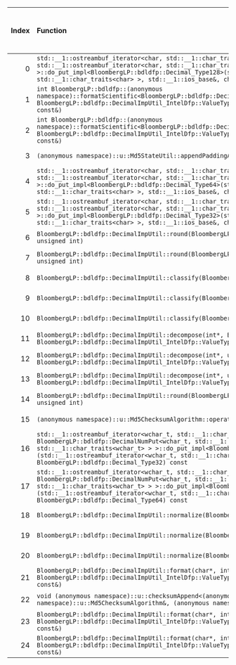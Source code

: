 |   Index | Function                                                                                                                                                                                                                                                                                                                                                                                            |   Difference in number of lines |   Function size difference in bytes | Disassembly                                                                |   Number of lines in `assume` build |   Number of bytes in `assume` build |   Number of lines in `none` build |   Number of bytes in `none` build |
|--------:|:----------------------------------------------------------------------------------------------------------------------------------------------------------------------------------------------------------------------------------------------------------------------------------------------------------------------------------------------------------------------------------------------------|--------------------------------:|------------------------------------:|:---------------------------------------------------------------------------|------------------------------------:|------------------------------------:|----------------------------------:|----------------------------------:|
|       0 | `std::__1::ostreambuf_iterator<char, std::__1::char_traits<char> > BloombergLP::bdldfp::DecimalNumPut<char, std::__1::ostreambuf_iterator<char, std::__1::char_traits<char> > >::do_put_impl<BloombergLP::bdldfp::Decimal_Type128>(std::__1::ostreambuf_iterator<char, std::__1::char_traits<char> >, std::__1::ios_base&, char, BloombergLP::bdldfp::Decimal_Type128) const`                       |                               9 |                                  16 | [Assumed](0.assume.s.txt), [Ignored](0.none.s.txt), [Diff](0.diff.html)    |                                1472 |                             4664384 |                              1456 |                           4664384 |
|       1 | `int BloombergLP::bdldfp::(anonymous namespace)::formatScientific<BloombergLP::bdldfp::DecimalImpUtil_IntelDfp::ValueType128>(char*, int, BloombergLP::bdldfp::DecimalImpUtil_IntelDfp::ValueType128, BloombergLP::bdldfp::DecimalFormatConfig const&)`                                                                                                                                             |                               5 |                                  16 | [Assumed](1.assume.s.txt), [Ignored](1.none.s.txt), [Diff](1.diff.html)    |                                1024 |                             4690192 |                              1008 |                           4690704 |
|       2 | `int BloombergLP::bdldfp::(anonymous namespace)::formatScientific<BloombergLP::bdldfp::DecimalImpUtil_IntelDfp::ValueType32>(char*, int, BloombergLP::bdldfp::DecimalImpUtil_IntelDfp::ValueType32, BloombergLP::bdldfp::DecimalFormatConfig const&)`                                                                                                                                               |                               2 |                                   0 | [Assumed](2.assume.s.txt), [Ignored](2.none.s.txt), [Diff](2.diff.html)    |                                1056 |                             4686352 |                              1056 |                           4686864 |
|       3 | `(anonymous namespace)::u::Md5StateUtil::appendPaddingAndLength((anonymous namespace)::u::Md5State*)`                                                                                                                                                                                                                                                                                               |                              -2 |                                   0 | [Assumed](3.assume.s.txt), [Ignored](3.none.s.txt), [Diff](3.diff.html)    |                                 448 |                             4577040 |                               448 |                           4577232 |
|       4 | `std::__1::ostreambuf_iterator<char, std::__1::char_traits<char> > BloombergLP::bdldfp::DecimalNumPut<char, std::__1::ostreambuf_iterator<char, std::__1::char_traits<char> > >::do_put_impl<BloombergLP::bdldfp::Decimal_Type64>(std::__1::ostreambuf_iterator<char, std::__1::char_traits<char> >, std::__1::ios_base&, char, BloombergLP::bdldfp::Decimal_Type64) const`                         |                              -2 |                                   0 | [Assumed](4.assume.s.txt), [Ignored](4.none.s.txt), [Diff](4.diff.html)    |                                1456 |                             4662912 |                              1456 |                           4662912 |
|       5 | `std::__1::ostreambuf_iterator<char, std::__1::char_traits<char> > BloombergLP::bdldfp::DecimalNumPut<char, std::__1::ostreambuf_iterator<char, std::__1::char_traits<char> > >::do_put_impl<BloombergLP::bdldfp::Decimal_Type32>(std::__1::ostreambuf_iterator<char, std::__1::char_traits<char> >, std::__1::ios_base&, char, BloombergLP::bdldfp::Decimal_Type32) const`                         |                              -2 |                                 -32 | [Assumed](5.assume.s.txt), [Ignored](5.none.s.txt), [Diff](5.diff.html)    |                                1424 |                             4661472 |                              1456 |                           4661440 |
|       6 | `BloombergLP::bdldfp::DecimalImpUtil::round(BloombergLP::bdldfp::DecimalImpUtil_IntelDfp::ValueType32, unsigned int)`                                                                                                                                                                                                                                                                               |                              -3 |                                   0 | [Assumed](6.assume.s.txt), [Ignored](6.none.s.txt), [Diff](6.diff.html)    |                                 288 |                             4682240 |                               288 |                           4682400 |
|       7 | `BloombergLP::bdldfp::DecimalImpUtil::round(BloombergLP::bdldfp::DecimalImpUtil_IntelDfp::ValueType64, unsigned int)`                                                                                                                                                                                                                                                                               |                              -3 |                                   0 | [Assumed](7.assume.s.txt), [Ignored](7.none.s.txt), [Diff](7.diff.html)    |                                 320 |                             4682528 |                               320 |                           4682688 |
|       8 | `BloombergLP::bdldfp::DecimalImpUtil::classify(BloombergLP::bdldfp::DecimalImpUtil_IntelDfp::ValueType128)`                                                                                                                                                                                                                                                                                         |                              -4 |                                   0 | [Assumed](8.assume.s.txt), [Ignored](8.none.s.txt), [Diff](8.diff.html)    |                                  32 |                             4679200 |                                32 |                           4679216 |
|       9 | `BloombergLP::bdldfp::DecimalImpUtil::classify(BloombergLP::bdldfp::DecimalImpUtil_IntelDfp::ValueType32)`                                                                                                                                                                                                                                                                                          |                              -4 |                                   0 | [Assumed](9.assume.s.txt), [Ignored](9.none.s.txt), [Diff](9.diff.html)    |                                  32 |                             4679136 |                                32 |                           4679152 |
|      10 | `BloombergLP::bdldfp::DecimalImpUtil::classify(BloombergLP::bdldfp::DecimalImpUtil_IntelDfp::ValueType64)`                                                                                                                                                                                                                                                                                          |                              -4 |                                   0 | [Assumed](10.assume.s.txt), [Ignored](10.none.s.txt), [Diff](10.diff.html) |                                  32 |                             4679168 |                                32 |                           4679184 |
|      11 | `BloombergLP::bdldfp::DecimalImpUtil::decompose(int*, BloombergLP::bdldfp::Uint128*, int*, BloombergLP::bdldfp::DecimalImpUtil_IntelDfp::ValueType128)`                                                                                                                                                                                                                                             |                              -4 |                                 -16 | [Assumed](11.assume.s.txt), [Ignored](11.none.s.txt), [Diff](11.diff.html) |                                 192 |                             4681888 |                               208 |                           4682032 |
|      12 | `BloombergLP::bdldfp::DecimalImpUtil::decompose(int*, unsigned int*, int*, BloombergLP::bdldfp::DecimalImpUtil_IntelDfp::ValueType32)`                                                                                                                                                                                                                                                              |                              -4 |                                 -16 | [Assumed](12.assume.s.txt), [Ignored](12.none.s.txt), [Diff](12.diff.html) |                                 144 |                             4679728 |                               160 |                           4679776 |
|      13 | `BloombergLP::bdldfp::DecimalImpUtil::decompose(int*, unsigned long long*, int*, BloombergLP::bdldfp::DecimalImpUtil_IntelDfp::ValueType64)`                                                                                                                                                                                                                                                        |                              -4 |                                 -16 | [Assumed](13.assume.s.txt), [Ignored](13.none.s.txt), [Diff](13.diff.html) |                                 208 |                             4680576 |                               224 |                           4680672 |
|      14 | `BloombergLP::bdldfp::DecimalImpUtil::round(BloombergLP::bdldfp::DecimalImpUtil_IntelDfp::ValueType128, unsigned int)`                                                                                                                                                                                                                                                                              |                              -5 |                                 -16 | [Assumed](14.assume.s.txt), [Ignored](14.none.s.txt), [Diff](14.diff.html) |                                 320 |                             4682848 |                               336 |                           4683008 |
|      15 | `(anonymous namespace)::u::Md5ChecksumAlgorithm::operator()(void const*, unsigned long)`                                                                                                                                                                                                                                                                                                            |                              -6 |                                 -48 | [Assumed](15.assume.s.txt), [Ignored](15.none.s.txt), [Diff](15.diff.html) |                                 816 |                             4607952 |                               864 |                           4607952 |
|      16 | `std::__1::ostreambuf_iterator<wchar_t, std::__1::char_traits<wchar_t> > BloombergLP::bdldfp::DecimalNumPut<wchar_t, std::__1::ostreambuf_iterator<wchar_t, std::__1::char_traits<wchar_t> > >::do_put_impl<BloombergLP::bdldfp::Decimal_Type32>(std::__1::ostreambuf_iterator<wchar_t, std::__1::char_traits<wchar_t> >, std::__1::ios_base&, wchar_t, BloombergLP::bdldfp::Decimal_Type32) const` |                              -7 |                                   0 | [Assumed](16.assume.s.txt), [Ignored](16.none.s.txt), [Diff](16.diff.html) |                                1600 |                             4666080 |                              1600 |                           4666064 |
|      17 | `std::__1::ostreambuf_iterator<wchar_t, std::__1::char_traits<wchar_t> > BloombergLP::bdldfp::DecimalNumPut<wchar_t, std::__1::ostreambuf_iterator<wchar_t, std::__1::char_traits<wchar_t> > >::do_put_impl<BloombergLP::bdldfp::Decimal_Type64>(std::__1::ostreambuf_iterator<wchar_t, std::__1::char_traits<wchar_t> >, std::__1::ios_base&, wchar_t, BloombergLP::bdldfp::Decimal_Type64) const` |                              -8 |                                   0 | [Assumed](17.assume.s.txt), [Ignored](17.none.s.txt), [Diff](17.diff.html) |                                1600 |                             4667696 |                              1600 |                           4667680 |
|      18 | `BloombergLP::bdldfp::DecimalImpUtil::normalize(BloombergLP::bdldfp::DecimalImpUtil_IntelDfp::ValueType128)`                                                                                                                                                                                                                                                                                        |                              -8 |                                 -32 | [Assumed](18.assume.s.txt), [Ignored](18.none.s.txt), [Diff](18.diff.html) |                                 944 |                             4680944 |                               976 |                           4681056 |
|      19 | `BloombergLP::bdldfp::DecimalImpUtil::normalize(BloombergLP::bdldfp::DecimalImpUtil_IntelDfp::ValueType32)`                                                                                                                                                                                                                                                                                         |                             -10 |                                 -32 | [Assumed](19.assume.s.txt), [Ignored](19.none.s.txt), [Diff](19.diff.html) |                                 496 |                             4679232 |                               528 |                           4679248 |
|      20 | `BloombergLP::bdldfp::DecimalImpUtil::normalize(BloombergLP::bdldfp::DecimalImpUtil_IntelDfp::ValueType64)`                                                                                                                                                                                                                                                                                         |                             -10 |                                 -32 | [Assumed](20.assume.s.txt), [Ignored](20.none.s.txt), [Diff](20.diff.html) |                                 576 |                             4680000 |                               608 |                           4680064 |
|      21 | `BloombergLP::bdldfp::DecimalImpUtil::format(char*, int, BloombergLP::bdldfp::DecimalImpUtil_IntelDfp::ValueType128, BloombergLP::bdldfp::DecimalFormatConfig const&)`                                                                                                                                                                                                                              |                             -10 |                                 -48 | [Assumed](21.assume.s.txt), [Ignored](21.none.s.txt), [Diff](21.diff.html) |                                 816 |                             4684320 |                               864 |                           4684784 |
|      22 | `void (anonymous namespace)::u::checksumAppend<(anonymous namespace)::u::Md5ChecksumAlgorithm>((anonymous namespace)::u::Md5ChecksumAlgorithm&, (anonymous namespace)::u::GetValueFingerprint const&)`                                                                                                                                                                                              |                             -24 |                                 192 | [Assumed](22.assume.s.txt), [Ignored](22.none.s.txt), [Diff](22.diff.html) |                               26064 |                             4580464 |                             25872 |                           4580656 |
|      23 | `BloombergLP::bdldfp::DecimalImpUtil::format(char*, int, BloombergLP::bdldfp::DecimalImpUtil_IntelDfp::ValueType64, BloombergLP::bdldfp::DecimalFormatConfig const&)`                                                                                                                                                                                                                               |                             -25 |                                -128 | [Assumed](23.assume.s.txt), [Ignored](23.none.s.txt), [Diff](23.diff.html) |                                 624 |                             4683696 |                               752 |                           4684032 |
|      24 | `BloombergLP::bdldfp::DecimalImpUtil::format(char*, int, BloombergLP::bdldfp::DecimalImpUtil_IntelDfp::ValueType32, BloombergLP::bdldfp::DecimalFormatConfig const&)`                                                                                                                                                                                                                               |                             -36 |                                -160 | [Assumed](24.assume.s.txt), [Ignored](24.none.s.txt), [Diff](24.diff.html) |                                 528 |                             4683168 |                               688 |                           4683344 |